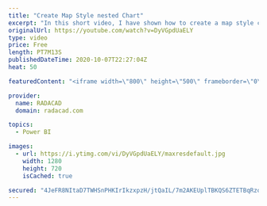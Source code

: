 ```yaml
---
title: "Create Map Style nested Chart"
excerpt: "In this short video, I have shown how to create a map style chart with a bar chart or packed scatter chart  or using images"
originalUrl: https://youtube.com/watch?v=DyVGpdUaELY
type: video
price: Free
length: PT7M13S
publishedDateTime: 2020-10-07T22:27:04Z
heat: 50

featuredContent: "<iframe width=\"800\" height=\"500\" frameborder=\"0\" src=\"https://www.youtube.com/embed/DyVGpdUaELY\" allow=\"accelerometer; autoplay; encrypted-media; gyroscope; picture-in-picture\" allowfullscreen></iframe>"

provider:
  name: RADACAD
  domain: radacad.com

topics:
  - Power BI

images:
  - url: https://i.ytimg.com/vi/DyVGpdUaELY/maxresdefault.jpg
    width: 1280
    height: 720
    isCached: true

secured: "4JeFR8NItaD7TWHSnPHKIrIkzxpzH/jtQaIL/7m2AKEUplTBKQS6ZTETBqRzqdme1EMvvFibL3kJYL4v52OnchVx8O1mhYobuFKEvJekW3uU/SceZl3xzFJec6n8L8nWYNz0DOMF9j99j1DdHZg+0F125DaBUEdlW1sD1qxzk9rahu36xbtRH78pGpXyvjb2c0GOjyVU3Ree66p7IU7TWNlpH9ltwX4QS3xOPV5Jt+OqK+lXPEN0a55cvG08w6fGUYceNaI/d/SEOJ6HDDuKyCctrBr5RM3rmcwvoDtFjJ3mYjk04o1+4ro26NcIFsNTUNrQ5gTsp894RYiOeKsWaK9U+YbZuvk+Pc2/LGpjZVPEDfEha6a1fAivQbx1RhXS6D4G2y+3+WA+byrKA6tSjl+r7AQpyXA9BMoVoVnFwyc=;/Ksn+KNe2lPhqv4SeTYRcg=="
---
```


